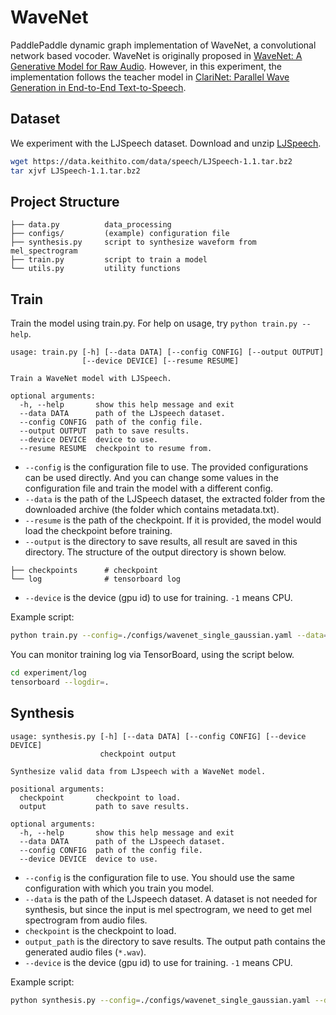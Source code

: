 # WaveNet

PaddlePaddle dynamic graph implementation of WaveNet, a convolutional network based vocoder. WaveNet is originally proposed in [WaveNet: A Generative Model for Raw Audio](https://arxiv.org/abs/1609.03499). However, in this experiment, the implementation follows the teacher model in [ClariNet: Parallel Wave Generation in End-to-End Text-to-Speech](arxiv.org/abs/1807.07281).


## Dataset

We experiment with the LJSpeech dataset. Download and unzip [LJSpeech](https://keithito.com/LJ-Speech-Dataset/).

```bash
wget https://data.keithito.com/data/speech/LJSpeech-1.1.tar.bz2
tar xjvf LJSpeech-1.1.tar.bz2
```

## Project Structure

```text
├── data.py          data_processing
├── configs/         (example) configuration file
├── synthesis.py     script to synthesize waveform from mel_spectrogram
├── train.py         script to train a model
└── utils.py         utility functions
```

## Train

Train the model using train.py. For help on usage, try `python train.py --help`.

```text
usage: train.py [-h] [--data DATA] [--config CONFIG] [--output OUTPUT]
                [--device DEVICE] [--resume RESUME]

Train a WaveNet model with LJSpeech.

optional arguments:
  -h, --help       show this help message and exit
  --data DATA      path of the LJspeech dataset.
  --config CONFIG  path of the config file.
  --output OUTPUT  path to save results.
  --device DEVICE  device to use.
  --resume RESUME  checkpoint to resume from.
```

- `--config` is the configuration file to use. The provided configurations can be used directly. And you can change some values in the configuration file and train the model with a different config.
- `--data` is the path of the LJSpeech dataset, the extracted folder from the downloaded archive (the folder which contains metadata.txt).
- `--resume` is the path of the checkpoint. If it is provided, the model would load the checkpoint before training.
- `--output` is the directory to save results, all result are saved in this directory. The structure of the output directory is shown below.

```text
├── checkpoints      # checkpoint
└── log              # tensorboard log
```

- `--device` is the device (gpu id) to use for training. `-1` means CPU.

Example script:

```bash
python train.py --config=./configs/wavenet_single_gaussian.yaml --data=./LJSpeech-1.1/ --output=experiment --device=0
```

You can monitor training log via TensorBoard, using the script below.

```bash
cd experiment/log
tensorboard --logdir=.
```

## Synthesis
```text
usage: synthesis.py [-h] [--data DATA] [--config CONFIG] [--device DEVICE]
                    checkpoint output

Synthesize valid data from LJspeech with a WaveNet model.

positional arguments:
  checkpoint       checkpoint to load.
  output           path to save results.

optional arguments:
  -h, --help       show this help message and exit
  --data DATA      path of the LJspeech dataset.
  --config CONFIG  path of the config file.
  --device DEVICE  device to use.
```

- `--config` is the configuration file to use. You should use the same configuration with which you train you model.
- `--data` is the path of the LJspeech dataset. A dataset is not needed for synthesis, but since the input is mel spectrogram, we need to get mel spectrogram from audio files.
- `checkpoint` is the checkpoint to load.
- `output_path` is the directory to save results. The output path contains the generated audio files (`*.wav`).
- `--device` is the device (gpu id) to use for training. `-1` means CPU.

Example script:

```bash
python synthesis.py --config=./configs/wavenet_single_gaussian.yaml --data=./LJSpeech-1.1/ --device=0 experiment/checkpoints/step_500000 generated
```
